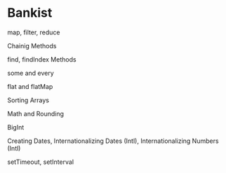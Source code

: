 # Bankist

map, filter, reduce

Chainig Methods

find, findIndex Methods

some and every

flat and flatMap

Sorting Arrays

Math and Rounding

BigInt

Creating Dates, Internationalizing Dates (Intl), Internationalizing Numbers (Intl)

setTimeout, setInterval
